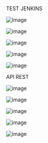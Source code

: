 TEST JENKINS

![image](https://github.com/user-attachments/assets/ada40de8-f375-4409-a576-a709e114f4e7)

![image](https://github.com/user-attachments/assets/8a2c056c-4d70-4a92-9a3d-285dc8b2195b)

![image](https://github.com/user-attachments/assets/d069d308-17cc-4f34-82f0-0619e4c489d1)

![image](https://github.com/user-attachments/assets/ed5d141f-a011-43ff-9828-abc08f491bc1)

![image](https://github.com/user-attachments/assets/8227382c-dc40-4ba2-99ce-5f8387f73129)

API REST

![image](https://github.com/user-attachments/assets/9e4846fa-497c-4a4b-821a-f2276e89825a)

![image](https://github.com/user-attachments/assets/5d1276cb-60d5-4c2d-a36f-b147d7604151)

![image](https://github.com/user-attachments/assets/8c5ca0ad-511a-4bfc-ac2b-2a72faff07fe)

![image](https://github.com/user-attachments/assets/e56c2d29-b004-4acd-8355-474a660a31e9)

![image](https://github.com/user-attachments/assets/faf56241-9ebe-4e40-ad41-245698539126)











